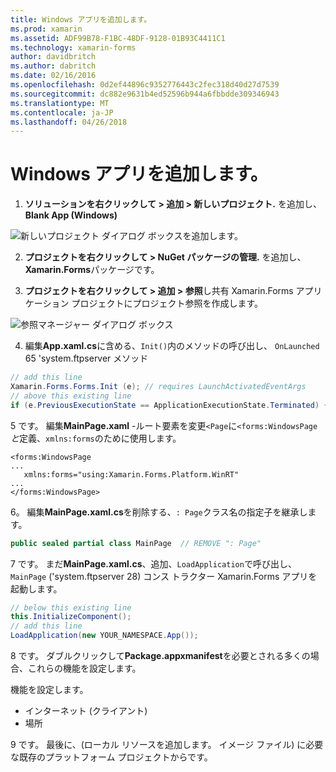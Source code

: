 ```yaml
---
title: Windows アプリを追加します。
ms.prod: xamarin
ms.assetid: ADF99B78-F1BC-48DF-9128-01B93C4411C1
ms.technology: xamarin-forms
author: davidbritch
ms.author: dabritch
ms.date: 02/16/2016
ms.openlocfilehash: 0d2ef44896c9352776443c2fec318d40d27d7539
ms.sourcegitcommit: dc882e9631b4ed52596b944a6fbbdde309346943
ms.translationtype: MT
ms.contentlocale: ja-JP
ms.lasthandoff: 04/26/2018
---
```

# <a name="adding-a-windows-app"></a>Windows アプリを追加します。


1. **ソリューションを右クリックして > 追加 > 新しいプロジェクト.** を追加し、 **Blank App (Windows)**

 ![](tablet-images/add-wu.png "新しいプロジェクト ダイアログ ボックスを追加します。")

2. **プロジェクトを右クリックして > NuGet パッケージの管理.** を追加し、 **Xamarin.Forms**パッケージです。

3. **プロジェクトを右クリックして > 追加 > 参照**し共有 Xamarin.Forms アプリケーション プロジェクトにプロジェクト参照を作成します。

  ![](tablet-images/addref.png "参照マネージャー ダイアログ ボックス")

4. 編集**App.xaml.cs**に含める、`Init()`内のメソッドの呼び出し、 `OnLaunched` 65 'system.ftpserver メソッド

```csharp
// add this line
Xamarin.Forms.Forms.Init (e); // requires LaunchActivatedEventArgs
// above this existing line
if (e.PreviousExecutionState == ApplicationExecutionState.Terminated) {}
```

 5 です。 編集**MainPage.xaml** -ルート要素を変更`<Page`に`<forms:WindowsPage`*と*定義、`xmlns:forms`のために使用します。

```xaml
<forms:WindowsPage
...
   xmlns:forms="using:Xamarin.Forms.Platform.WinRT"
...
</forms:WindowsPage>
```


 6。 編集**MainPage.xaml.cs**を削除する、`: Page`クラス名の指定子を継承します。

```csharp
public sealed partial class MainPage  // REMOVE ": Page"
```

 7 です。 まだ**MainPage.xaml.cs**、追加、`LoadApplication`で呼び出し、 `MainPage` ('system.ftpserver 28) コンス トラクター Xamarin.Forms アプリを起動します。

```csharp
// below this existing line
this.InitializeComponent();
// add this line
LoadApplication(new YOUR_NAMESPACE.App());
```

8 です。 ダブルクリックして**Package.appxmanifest**を必要とされる多くの場合、これらの機能を設定します。

  機能を設定します。

  * インターネット (クライアント)
  * 場所

9 です。 最後に、(ローカル リソースを追加します。 イメージ ファイル) に必要な既存のプラットフォーム プロジェクトからです。

